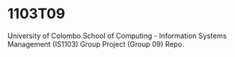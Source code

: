 # 1103T09
University of Colombo School of Computing - Information Systems Management (IS1103) Group Project (Group 09) Repo.

